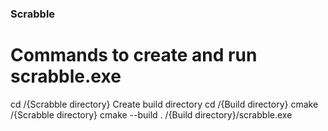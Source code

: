 ### Scrabble

# Commands to create and run scrabble.exe
cd /{Scrabble directory}
Create build directory
cd /{Build directory}
cmake /{Scrabble directory}
cmake --build .
/{Build directory}/scrabble.exe